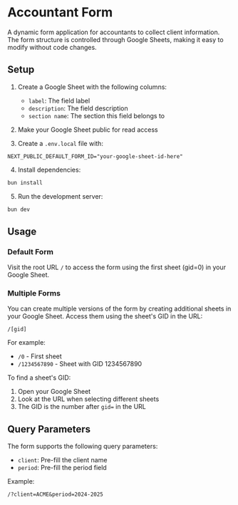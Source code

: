 # Accountant Form

A dynamic form application for accountants to collect client information. The form structure is controlled through Google Sheets, making it easy to modify without code changes.

## Setup

1. Create a Google Sheet with the following columns:
   - `label`: The field label
   - `description`: The field description
   - `section name`: The section this field belongs to

2. Make your Google Sheet public for read access

3. Create a `.env.local` file with:
```
NEXT_PUBLIC_DEFAULT_FORM_ID="your-google-sheet-id-here"
```

4. Install dependencies:
```bash
bun install
```

5. Run the development server:
```bash
bun dev
```

## Usage

### Default Form
Visit the root URL `/` to access the form using the first sheet (gid=0) in your Google Sheet.

### Multiple Forms
You can create multiple versions of the form by creating additional sheets in your Google Sheet. Access them using the sheet's GID in the URL:

```
/[gid]
```

For example:
- `/0` - First sheet
- `/1234567890` - Sheet with GID 1234567890

To find a sheet's GID:
1. Open your Google Sheet
2. Look at the URL when selecting different sheets
3. The GID is the number after `gid=` in the URL

## Query Parameters

The form supports the following query parameters:
- `client`: Pre-fill the client name
- `period`: Pre-fill the period field

Example:
```
/?client=ACME&period=2024-2025
